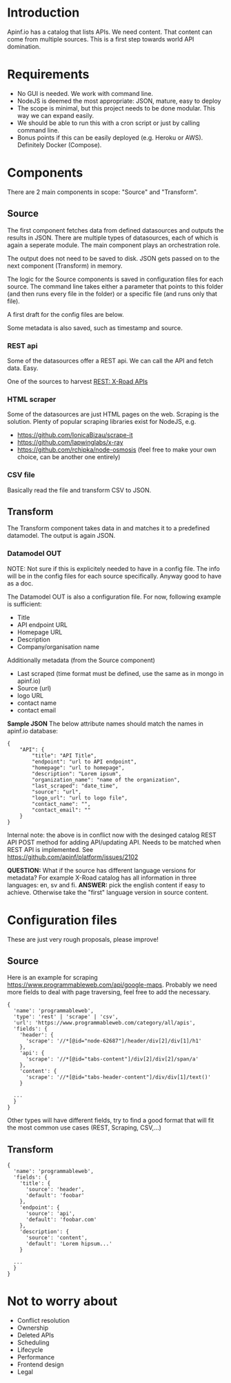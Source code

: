 # Introduction
Apinf.io has a catalog that lists APIs. We need content.
That content can come from multiple sources. This is a first step towards world API domination.

# Requirements
- No GUI is needed. We work with command line.
- NodeJS is deemed the most appropriate: JSON, mature, easy to deploy
- The scope is minimal, but this project needs to be done modular. This way we can expand easily.
- We should be able to run this with a cron script or just by calling command line.
- Bonus points if this can be easily deployed (e.g. Heroku or AWS). Definitely Docker (Compose).

# Components
There are 2 main components in scope: "Source" and "Transform".

## Source
The first component fetches data from defined datasources and outputs the results in JSON. There are multiple types of datasources, each of which is again a seperate module. The main component plays an orchestration role.

The output does not need to be saved to disk. JSON gets passed on to the next component (Transform) in memory.

The logic for the Source components is saved in configuration files for each source. The command line takes either a parameter that points to this folder (and then runs every file in the folder) or a specific file (and runs only that file).

A first draft for the config files are below.

Some metadata is also saved, such as timestamp and source.

### REST api
Some of the datasources offer a REST api. We can call the API and fetch data. Easy.

One of the sources to harvest [REST: X-Road APIs](https://github.com/apinf/api-harvestor/blob/master/REST-xroad.md)

### HTML scraper
Some of the datasources are just HTML pages on the web. Scraping is the solution.
Plenty of popular scraping libraries exist for NodeJS, e.g.
- https://github.com/IonicaBizau/scrape-it
- https://github.com/lapwinglabs/x-ray
- https://github.com/rchipka/node-osmosis
(feel free to make your own choice, can be another one entirely)


### CSV file
Basically read the file and transform CSV to JSON.

## Transform
The Transform component takes data in and matches it to a predefined datamodel. The output is again JSON.

### Datamodel OUT
NOTE: Not sure if this is explicitely needed to have in a config file. The info will be in the config files for each source specifically. Anyway good to have as a doc.

The Datamodel OUT is also a configuration file. For now, following example is sufficient:
- Title
- API endpoint URL
- Homepage URL
- Description
- Company/organisation name

Additionally metadata (from the Source component)
- Last scraped (time format must be defined, use the same as in mongo in apinf.io)
- Source (url)
- logo URL
- contact name
- contact email

**Sample JSON** The below attribute names should match the names in apinf.io database: 
```
{
	"API": {
		"title": "API Title",
		"endpoint": "url to API endpoint",
		"homepage": "url to homepage",
		"description": "Lorem ipsum",
		"organization_name": "name of the organization",
		"last_scraped": "date_time",
		"source": "url",
		"logo_url": "url to logo file",
		"contact_name": "",
		"contact_email": ""
	}
}

```

Internal note: the above is in conflict now with the desinged catalog REST API POST method for adding API/updating API. Needs to be matched when REST API is implemented. See https://github.com/apinf/platform/issues/2102

**QUESTION:** What if the source has different language versions for metadata? For example X-Road catalog has all information in three languages: en, sv and fi. 
**ANSWER:** pick the english content if easy to achieve. Otherwise take the "first" language version in source content.  


# Configuration files
These are just very rough proposals, please improve!

## Source
Here is an example for scraping https://www.programmableweb.com/api/google-maps. Probably we need more fields to deal with page traversing, feel free to add the necessary.

```
{
  'name': 'programmableweb',
  'type': 'rest' | 'scrape' | 'csv',
  'url': 'https://www.programmableweb.com/category/all/apis',
  'fields': {
    'header': {
      'scrape': '//*[@id="node-62687"]/header/div[2]/div[1]/h1'
    },
    'api': {
      'scrape': '//*[@id="tabs-content"]/div[2]/div[2]/span/a'
    },
    'content': {
      'scrape': '//*[@id="tabs-header-content"]/div/div[1]/text()'
    }
  
  ...
  }
}
```

Other types will have different fields, try to find a good format that will fit the most common use cases (REST, Scraping, CSV,...)

## Transform

```
{
  'name': 'programmableweb',
  'fields': {
    'title': {
      'source': 'header',
      'default': 'foobar'
    },
    'endpoint': {
      'source': 'api',
      'default': 'foobar.com'
    },
    'description': {
      'source': 'content',
      'default': 'Lorem hipsum...'
    }
    
  ...
  }
}
```

# Not to worry about
- Conflict resolution
- Ownership
- Deleted APIs
- Scheduling
- Lifecycle
- Performance
- Frontend design
- Legal

